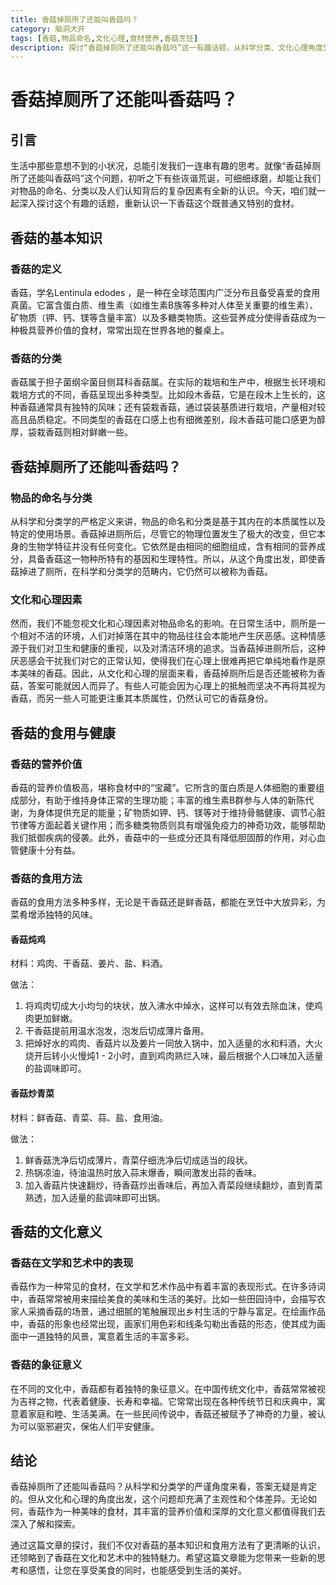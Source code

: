 ```yaml
---
title: 香菇掉厕所了还能叫香菇吗？
category: 脑洞大开
tags: [香菇,物品命名,文化心理,食材营养,香菇烹饪]
description: 探讨“香菇掉厕所了还能叫香菇吗”这一有趣话题，从科学分类、文化心理角度分析香菇命名问题，同时介绍香菇营养价值与烹饪方法，领略其在文化艺术中的魅力。
---
```


# 香菇掉厕所了还能叫香菇吗？

## 引言

生活中那些意想不到的小状况，总能引发我们一连串有趣的思考。就像“香菇掉厕所了还能叫香菇吗”这个问题，初听之下有些诙谐荒诞，可细细琢磨，却能让我们对物品的命名、分类以及人们认知背后的复杂因素有全新的认识。今天，咱们就一起深入探讨这个有趣的话题，重新认识一下香菇这个既普通又特别的食材。

## 香菇的基本知识

### 香菇的定义

香菇，学名Lentinula edodes ，是一种在全球范围内广泛分布且备受喜爱的食用真菌。它富含蛋白质、维生素（如维生素B族等多种对人体至关重要的维生素）、矿物质（钾、钙、镁等含量丰富）以及多糖类物质。这些营养成分使得香菇成为一种极具营养价值的食材，常常出现在世界各地的餐桌上。

### 香菇的分类

香菇属于担子菌纲伞菌目侧耳科香菇属。在实际的栽培和生产中，根据生长环境和栽培方式的不同，香菇呈现出多种类型。比如段木香菇，它是在段木上生长的，这种香菇通常具有独特的风味；还有袋栽香菇，通过袋装基质进行栽培，产量相对较高且品质稳定。不同类型的香菇在口感上也有细微差别，段木香菇可能口感更为醇厚，袋栽香菇则相对鲜嫩一些。

## 香菇掉厕所了还能叫香菇吗？

### 物品的命名与分类

从科学和分类学的严格定义来讲，物品的命名和分类是基于其内在的本质属性以及特定的使用场景。香菇掉进厕所后，尽管它的物理位置发生了极大的改变，但它本身的生物学特征并没有任何变化。它依然是由相同的细胞组成，含有相同的营养成分，具备香菇这一物种所特有的基因和生理特性。所以，从这个角度出发，即使香菇掉进了厕所，在科学和分类学的范畴内，它仍然可以被称为香菇。

### 文化和心理因素

然而，我们不能忽视文化和心理因素对物品命名的影响。在日常生活中，厕所是一个相对不洁的环境，人们对掉落在其中的物品往往会本能地产生厌恶感。这种情感源于我们对卫生和健康的重视，以及对清洁环境的追求。当香菇掉进厕所后，这种厌恶感会干扰我们对它的正常认知，使得我们在心理上很难再把它单纯地看作是原本美味的香菇。因此，从文化和心理的层面来看，香菇掉厕所后是否还能被称为香菇，答案可能就因人而异了。有些人可能会因为心理上的抵触而坚决不再将其视为香菇，而另一些人可能更注重其本质属性，仍然认可它的香菇身份。

## 香菇的食用与健康

### 香菇的营养价值

香菇的营养价值极高，堪称食材中的“宝藏”。它所含的蛋白质是人体细胞的重要组成部分，有助于维持身体正常的生理功能；丰富的维生素B群参与人体的新陈代谢，为身体提供充足的能量；矿物质如钾、钙、镁等对于维持骨骼健康、调节心脏节律等方面起着关键作用；而多糖类物质则具有增强免疫力的神奇功效，能够帮助我们抵御疾病的侵袭。此外，香菇中的一些成分还具有降低胆固醇的作用，对心血管健康十分有益。

### 香菇的食用方法

香菇的食用方法多种多样，无论是干香菇还是鲜香菇，都能在烹饪中大放异彩，为菜肴增添独特的风味。

#### 香菇炖鸡

材料：鸡肉、干香菇、姜片、盐、料酒。

做法：
1. 将鸡肉切成大小均匀的块状，放入沸水中焯水，这样可以有效去除血沫，使鸡肉更加鲜嫩。
2. 干香菇提前用温水泡发，泡发后切成薄片备用。
3. 把焯好水的鸡肉、香菇片以及姜片一同放入锅中，加入适量的水和料酒，大火烧开后转小火慢炖1 - 2小时，直到鸡肉熟烂入味，最后根据个人口味加入适量的盐调味即可。

#### 香菇炒青菜

材料：鲜香菇、青菜、蒜、盐、食用油。

做法：
1. 鲜香菇洗净后切成薄片，青菜仔细洗净后切成适当的段状。
2. 热锅凉油，待油温热时放入蒜末爆香，瞬间激发出蒜的香味。
3. 加入香菇片快速翻炒，待香菇炒出香味后，再加入青菜段继续翻炒，直到青菜熟透，加入适量的盐调味即可出锅。

## 香菇的文化意义

### 香菇在文学和艺术中的表现

香菇作为一种常见的食材，在文学和艺术作品中有着丰富的表现形式。在许多诗词中，香菇常常被用来描绘美食的美味和生活的美好。比如一些田园诗中，会描写农家人采摘香菇的场景，通过细腻的笔触展现出乡村生活的宁静与富足。在绘画作品中，香菇的形象也经常出现，画家们用色彩和线条勾勒出香菇的形态，使其成为画面中一道独特的风景，寓意着生活的丰富多彩。

### 香菇的象征意义

在不同的文化中，香菇都有着独特的象征意义。在中国传统文化中，香菇常常被视为吉祥之物，代表着健康、长寿和幸福。它常常出现在各种传统节日和庆典中，寓意着家庭和睦、生活美满。在一些民间传说中，香菇还被赋予了神奇的力量，被认为可以驱邪避灾，保佑人们平安健康。

## 结论

香菇掉厕所了还能叫香菇吗？从科学和分类学的严谨角度来看，答案无疑是肯定的。但从文化和心理的角度出发，这个问题却充满了主观性和个体差异。无论如何，香菇作为一种美味的食材，其丰富的营养价值和深厚的文化意义都值得我们去深入了解和探索。

通过这篇文章的探讨，我们不仅对香菇的基本知识和食用方法有了更清晰的认识，还领略到了香菇在文化和艺术中的独特魅力。希望这篇文章能为您带来一些新的思考和感悟，让您在享受美食的同时，也能感受到生活的美好。